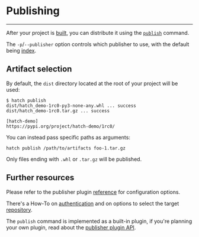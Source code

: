 # Publishing

-----

After your project is [built](build.md), you can distribute it using the [`publish`](cli/reference.md#hatch-publish) command.

The `-p`/`--publisher` option controls which publisher to use, with the default being [index](plugins/publisher/package-index.md).

## Artifact selection

By default, the `dist` directory located at the root of your project will be used:

```console
$ hatch publish
dist/hatch_demo-1rc0-py3-none-any.whl ... success
dist/hatch_demo-1rc0.tar.gz ... success

[hatch-demo]
https://pypi.org/project/hatch-demo/1rc0/
```

You can instead pass specific paths as arguments:

```
hatch publish /path/to/artifacts foo-1.tar.gz
```

Only files ending with `.whl` or `.tar.gz` will be published.

## Further resources

Please refer to the publisher plugin [reference](plugins/publisher/package-index.md)
for configuration options.

There's a How-To on [authentication](how-to/publishing/authentication.md)
and on options to select the target [repository](how-to/publishing/repository.md).

The `publish` command is implemented as a built-in plugin, if you're
planning your own plugin, read about the [publisher plugin API](plugins/publisher/reference.md). 
